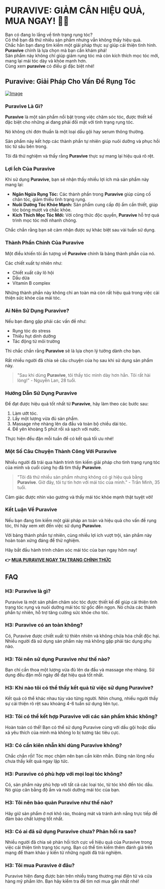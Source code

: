 # PURAVIVE: GIẢM CÂN HIỆU QUẢ, MUA NGAY! 🌿💪

Bạn có đang lo lắng về tình trạng rụng tóc?  
Có thể bạn đã thử nhiều sản phẩm nhưng vẫn không thấy hiệu quả.  
Chắc hẳn bạn đang tìm kiếm một giải pháp thực sự giúp cải thiện tình hình.  
**Puravive** chính là lựa chọn mà bạn cần khám phá!  
Sản phẩm này không chỉ giúp giảm rụng tóc mà còn kích thích mọc tóc mới, mang lại mái tóc dày và khỏe mạnh hơn.  
Cùng xem **puravive** có điều gì đặc biệt nhé!

## Puravive: Giải Pháp Cho Vấn Đề Rụng Tóc

[![Image](https://puravive.com/assets/images/6-desktop-best.png)](https://gchaffi.com/NWk4T0Sc)

### Puravive Là Gì?

**Puravive** là một sản phẩm nổi bật trong việc chăm sóc tóc, được thiết kế đặc biệt cho những ai đang phải đối mặt với tình trạng rụng tóc. 

Nó không chỉ đơn thuần là một loại dầu gội hay serum thông thường.

Sản phẩm này kết hợp các thành phần tự nhiên giúp nuôi dưỡng và phục hồi tóc từ sâu bên trong.

Tôi đã thử nghiệm và thấy rằng **Puravive** thực sự mang lại hiệu quả rõ rệt.

### Lợi Ích Của Puravive

Khi sử dụng **Puravive**, bạn sẽ nhận thấy nhiều lợi ích mà sản phẩm này mang lại:

- **Ngăn Ngừa Rụng Tóc:** Các thành phần trong **Puravive** giúp củng cố chân tóc, giảm thiểu tình trạng rụng.
- **Nuôi Dưỡng Tóc Khỏe Mạnh:** Sản phẩm cung cấp độ ẩm cần thiết, giúp tóc bóng mượt và chắc khỏe.
- **Kích Thích Mọc Tóc Mới:** Với công thức độc quyền, **Puravive** hỗ trợ quá trình mọc tóc mới nhanh chóng.

Chắc chắn rằng bạn sẽ cảm nhận được sự khác biệt sau vài tuần sử dụng.

### Thành Phần Chính Của Puravive

Một điều khiến tôi ấn tượng về **Puravive** chính là bảng thành phần của nó. 

Các chiết xuất tự nhiên như:

- Chiết xuất cây lô hội
- Dầu dừa
- Vitamin B complex

Những thành phần này không chỉ an toàn mà còn rất hiệu quả trong việc cải thiện sức khỏe của mái tóc.

### Ai Nên Sử Dụng Puravive?

Nếu bạn đang gặp phải các vấn đề như:

- Rụng tóc do stress
- Thiếu hụt dinh dưỡng
- Tác động từ môi trường

Thì chắc chắn rằng **Puravive** sẽ là lựa chọn lý tưởng dành cho bạn. 

Rất nhiều người đã chia sẻ câu chuyện của họ sau khi sử dụng sản phẩm này.

> "Sau khi dùng **Puravive**, tôi thấy tóc mình dày hơn hẳn. Tôi rất hài lòng!" - Nguyễn Lan, 28 tuổi.

### Hướng Dẫn Sử Dụng Puravive

Để đạt được hiệu quả tốt nhất từ **Puravive**, hãy làm theo các bước sau:

1. Làm ướt tóc.
2. Lấy một lượng vừa đủ sản phẩm.
3. Massage nhẹ nhàng lên da đầu và toàn bộ chiều dài tóc.
4. Để yên khoảng 5 phút rồi xả sạch với nước.

Thực hiện đều đặn mỗi tuần để có kết quả tối ưu nhé!

### Một Số Câu Chuyện Thành Công Với Puravive

Nhiều người đã trải qua hành trình tìm kiếm giải pháp cho tình trạng rụng tóc của mình và cuối cùng họ đã tìm thấy **Puravive**.

> "Tôi đã thử nhiều sản phẩm nhưng không có gì hiệu quả bằng **Puravive**. Giờ đây, tôi tự tin hơn với mái tóc của mình." - Trần Minh, 35 tuổi.

Cảm giác được nhìn vào gương và thấy mái tóc khỏe mạnh thật tuyệt vời!

### Kết Luận Về Puravive

Nếu bạn đang tìm kiếm một giải pháp an toàn và hiệu quả cho vấn đề rụng tóc, thì hãy xem xét đến việc sử dụng **Puravive**. 

Với bảng thành phần tự nhiên, cùng nhiều lợi ích vượt trội, sản phẩm này hoàn toàn xứng đáng để thử nghiệm.

Hãy bắt đầu hành trình chăm sóc mái tóc của bạn ngay hôm nay!



**👉 [MUA PURAVIVE NGAY TẠI TRANG CHÍNH THỨC](https://gchaffi.com/NWk4T0Sc)**

## FAQ

### H3: Puravive là gì?

Puravive là một sản phẩm chăm sóc tóc được thiết kế để giúp cải thiện tình trạng tóc rụng và nuôi dưỡng mái tóc từ gốc đến ngọn. Nó chứa các thành phần tự nhiên, hỗ trợ tăng cường sức khỏe cho tóc.

### H3: Puravive có an toàn không?

Có, Puravive được chiết xuất từ thiên nhiên và không chứa hóa chất độc hại. Nhiều người đã sử dụng sản phẩm này mà không gặp phải tác dụng phụ nào.

### H3: Tôi nên sử dụng Puravive như thế nào?

Bạn chỉ cần thoa một lượng vừa đủ lên da đầu và massage nhẹ nhàng. Sử dụng đều đặn mỗi ngày để đạt hiệu quả tốt nhất.

### H3: Khi nào tôi có thể thấy kết quả từ việc sử dụng Puravive?

Kết quả có thể khác nhau tùy vào từng người. Nhìn chung, nhiều người thấy sự cải thiện rõ rệt sau khoảng 4-6 tuần sử dụng liên tục.

### H3: Tôi có thể kết hợp Puravive với các sản phẩm khác không?

Hoàn toàn có thể! Bạn có thể sử dụng Puravive cùng với dầu gội hoặc dầu xả yêu thích của mình mà không lo bị tương tác tiêu cực.

### H3: Có cần kiên nhẫn khi dùng Puravive không?

Chắc chắn rồi! Tóc mọc chậm nên bạn cần kiên nhẫn. Đừng nản lòng nếu chưa thấy kết quả ngay lập tức.

### H3: Puravive có phù hợp với mọi loại tóc không?

Có, sản phẩm này phù hợp với tất cả các loại tóc, từ tóc khô đến tóc dầu. Nó giúp cân bằng độ ẩm và nuôi dưỡng mái tóc của bạn.

### H3: Tôi nên bảo quản Puravive như thế nào?

Hãy giữ sản phẩm ở nơi khô ráo, thoáng mát và tránh ánh nắng trực tiếp để đảm bảo chất lượng tốt nhất.

### H3: Có ai đã sử dụng Puravive chưa? Phản hồi ra sao?

Nhiều người đã chia sẻ phản hồi tích cực về hiệu quả của Puravive trong việc cải thiện tình trạng tóc rụng. Bạn có thể tìm kiếm thêm đánh giá trên mạng để tham khảo ý kiến từ những người đã trải nghiệm.

### H3: Tôi mua Puravive ở đâu?

Puravive hiện đang được bán trên nhiều trang thương mại điện tử và cửa hàng mỹ phẩm lớn. Bạn hãy kiểm tra để tìm nơi mua gần nhất nhé!
